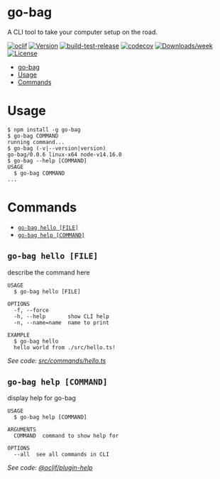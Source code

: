 # go-bag

A CLI tool to take your computer setup on the road.

[![oclif](https://img.shields.io/badge/cli-oclif-brightgreen.svg)](https://oclif.io)
[![Version](https://img.shields.io/npm/v/go-bag.svg)](https://npmjs.org/package/go-bag)
[![build-test-release](https://github.com/manuphatak/go-bag/actions/workflows/build-test-release.yml/badge.svg)](https://github.com/manuphatak/go-bag/actions/workflows/build-test-release.yml)
[![codecov](https://codecov.io/gh/manuphatak/go-bag/branch/main/graph/badge.svg?token=A9695I83UH)](https://codecov.io/gh/manuphatak/go-bag)
[![Downloads/week](https://img.shields.io/npm/dw/go-bag.svg)](https://npmjs.org/package/go-bag)
[![License](https://img.shields.io/npm/l/go-bag.svg)](https://github.com/manuphatak/go-bag/blob/main/package.json)

<!-- toc -->

- [go-bag](#go-bag)
- [Usage](#usage)
- [Commands](#commands)
<!-- tocstop -->

# Usage

<!-- usage -->

```sh-session
$ npm install -g go-bag
$ go-bag COMMAND
running command...
$ go-bag (-v|--version|version)
go-bag/0.0.6 linux-x64 node-v14.16.0
$ go-bag --help [COMMAND]
USAGE
  $ go-bag COMMAND
...
```

<!-- usagestop -->

# Commands

<!-- commands -->

- [`go-bag hello [FILE]`](#go-bag-hello-file)
- [`go-bag help [COMMAND]`](#go-bag-help-command)

## `go-bag hello [FILE]`

describe the command here

```
USAGE
  $ go-bag hello [FILE]

OPTIONS
  -f, --force
  -h, --help       show CLI help
  -n, --name=name  name to print

EXAMPLE
  $ go-bag hello
  hello world from ./src/hello.ts!
```

_See code: [src/commands/hello.ts](https://github.com/manuphatak/go-bag/blob/v0.0.6/src/commands/hello.ts)_

## `go-bag help [COMMAND]`

display help for go-bag

```
USAGE
  $ go-bag help [COMMAND]

ARGUMENTS
  COMMAND  command to show help for

OPTIONS
  --all  see all commands in CLI
```

_See code: [@oclif/plugin-help](https://github.com/oclif/plugin-help/blob/v3.2.2/src/commands/help.ts)_

<!-- commandsstop -->
